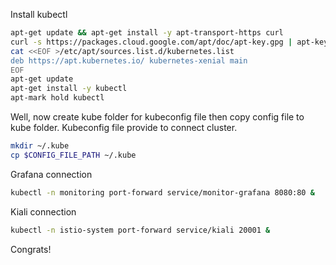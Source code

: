 Install kubectl
```bash
apt-get update && apt-get install -y apt-transport-https curl
curl -s https://packages.cloud.google.com/apt/doc/apt-key.gpg | apt-key add -
cat <<EOF >/etc/apt/sources.list.d/kubernetes.list
deb https://apt.kubernetes.io/ kubernetes-xenial main
EOF
apt-get update
apt-get install -y kubectl
apt-mark hold kubectl
```

Well, now create kube folder for kubeconfig file then copy config file to kube folder. Kubeconfig file provide to connect cluster.
```bash
mkdir ~/.kube
cp $CONFIG_FILE_PATH ~/.kube
```

Grafana connection
```bash
kubectl -n monitoring port-forward service/monitor-grafana 8080:80 &
```

Kiali connection
```bash
kubectl -n istio-system port-forward service/kiali 20001 &
```

Congrats!
